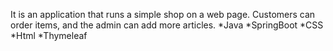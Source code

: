 It is an application that runs a simple shop on a web page. Customers can order items, and the admin can add more articles.
*Java *SpringBoot *CSS *Html *Thymeleaf
